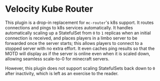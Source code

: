 # Velocity Kube Router
This plugin is a drop-in replacement for `mc-router`'s k8s support. It routes connections and pings to k8s services automatically. It handles automatically scaling up a StatefulSet from `0` to `1` replicas when an initial connection is received, and places players in a limbo server to be forwarded once the server starts; this allows players to connect to a stopped server with no extra effort. It even caches ping results so that the MOTD will display as if the server is online even when it is scaled down, allowing seamless scale-to-0 for minecraft servers.

However, this plugin does not support scaling StatefulSets back down to `0` after inactivity, which is left as an exercise to the reader.
